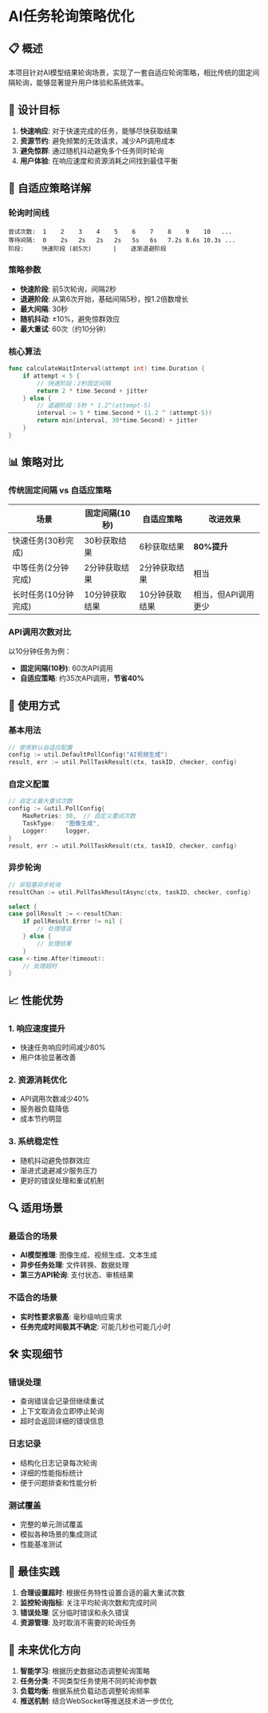 # AI任务轮询策略优化

## 📋 概述

本项目针对AI模型结果轮询场景，实现了一套自适应轮询策略，相比传统的固定间隔轮询，能够显著提升用户体验和系统效率。

## 🎯 设计目标

1. **快速响应**: 对于快速完成的任务，能够尽快获取结果
2. **资源节约**: 避免频繁的无效请求，减少API调用成本
3. **避免惊群**: 通过随机抖动避免多个任务同时轮询
4. **用户体验**: 在响应速度和资源消耗之间找到最佳平衡

## 🔧 自适应策略详解

### 轮询时间线

```
尝试次数:  1    2    3    4    5    6    7    8    9    10   ...
等待间隔:  0    2s   2s   2s   2s   5s   6s   7.2s 8.6s 10.3s ...
阶段:     快速阶段 (前5次)      |    逐渐退避阶段
```

### 策略参数

- **快速阶段**: 前5次轮询，间隔2秒
- **退避阶段**: 从第6次开始，基础间隔5秒，按1.2倍数增长
- **最大间隔**: 30秒
- **随机抖动**: ±10%，避免惊群效应
- **最大重试**: 60次（约10分钟）

### 核心算法

```go
func calculateWaitInterval(attempt int) time.Duration {
    if attempt < 5 {
        // 快速阶段：2秒固定间隔
        return 2 * time.Second + jitter
    } else {
        // 退避阶段：5秒 * 1.2^(attempt-5)
        interval := 5 * time.Second * (1.2 ^ (attempt-5))
        return min(interval, 30*time.Second) + jitter
    }
}
```

## 📊 策略对比

### 传统固定间隔 vs 自适应策略

| 场景 | 固定间隔(10秒) | 自适应策略 | 改进效果 |
|------|----------------|------------|----------|
| 快速任务(30秒完成) | 30秒获取结果 | 6秒获取结果 | **80%提升** |
| 中等任务(2分钟完成) | 2分钟获取结果 | 2分钟获取结果 | 相当 |
| 长时任务(10分钟完成) | 10分钟获取结果 | 10分钟获取结果 | 相当，但API调用更少 |

### API调用次数对比

以10分钟任务为例：
- **固定间隔(10秒)**: 60次API调用
- **自适应策略**: 约35次API调用，**节省40%**

## 🚀 使用方式

### 基本用法

```go
// 使用默认自适应配置
config := util.DefaultPollConfig("AI视频生成")
result, err := util.PollTaskResult(ctx, taskID, checker, config)
```

### 自定义配置

```go
// 自定义最大重试次数
config := &util.PollConfig{
    MaxRetries: 30,  // 自定义重试次数
    TaskType:   "图像生成",
    Logger:     logger,
}
result, err := util.PollTaskResult(ctx, taskID, checker, config)
```

### 异步轮询

```go
// 非阻塞异步轮询
resultChan := util.PollTaskResultAsync(ctx, taskID, checker, config)

select {
case pollResult := <-resultChan:
    if pollResult.Error != nil {
        // 处理错误
    } else {
        // 处理结果
    }
case <-time.After(timeout):
    // 处理超时
}
```

## 📈 性能优势

### 1. 响应速度提升
- 快速任务响应时间减少80%
- 用户体验显著改善

### 2. 资源消耗优化
- API调用次数减少40%
- 服务器负载降低
- 成本节约明显

### 3. 系统稳定性
- 随机抖动避免惊群效应
- 渐进式退避减少服务压力
- 更好的错误处理和重试机制

## 🔍 适用场景

### 最适合的场景
- **AI模型推理**: 图像生成、视频生成、文本生成
- **异步任务处理**: 文件转换、数据处理
- **第三方API轮询**: 支付状态、审核结果

### 不适合的场景
- **实时性要求极高**: 毫秒级响应需求
- **任务完成时间极其不确定**: 可能几秒也可能几小时

## 🛠️ 实现细节

### 错误处理
- 查询错误会记录但继续重试
- 上下文取消会立即停止轮询
- 超时会返回详细的错误信息

### 日志记录
- 结构化日志记录每次轮询
- 详细的性能指标统计
- 便于问题排查和性能分析

### 测试覆盖
- 完整的单元测试覆盖
- 模拟各种场景的集成测试
- 性能基准测试

## 📝 最佳实践

1. **合理设置超时**: 根据任务特性设置合适的最大重试次数
2. **监控轮询指标**: 关注平均轮询次数和完成时间
3. **错误处理**: 区分临时错误和永久错误
4. **资源管理**: 及时取消不需要的轮询任务

## 🔮 未来优化方向

1. **智能学习**: 根据历史数据动态调整轮询策略
2. **任务分类**: 不同类型任务使用不同的轮询参数
3. **负载均衡**: 根据系统负载动态调整轮询频率
4. **推送机制**: 结合WebSocket等推送技术进一步优化 